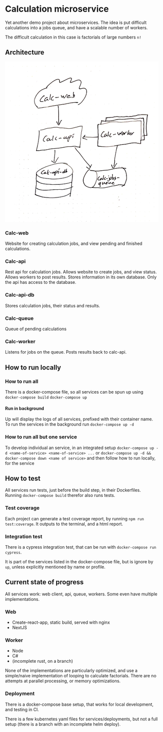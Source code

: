 # Calculation microservice

Yet another demo project about microservices. The idea is put difficult calculations into a jobs queue, and have a scalable number of workers.

The difficult calculation in this case is factorials of large numbers `n!`

## Architecture

![Architecture diagram](/calc-microservice-architecture.jpg)

### Calc-web

Website for creating calculation jobs, and view pending and finished calculations.

### Calc-api

Rest api for calculation jobs. Allows website to create jobs, and view status. Allows workers to post results. Stores information in its own database. Only the api has access to the database.

### Calc-api-db

Stores calculation jobs, their status and results.

### Calc-queue

Queue of pending calculations

### Calc-worker

Listens for jobs on the queue. Posts results back to calc-api.

## How to run locally

### How to run all

There is a docker-compose file, so all services can be spun up using
`docker-compose build`
`docker-compose up`

#### Run in background

Up will display the logs of all services, prefixed with their container name. To run the services in the background run `docker-compose up -d`

### How to run all but one service

To develop individual an service, in an integrated setup `docker-compose up -d <name-of-service> <name-of-service> ...` or `docker-compose up -d && docker-compose down <name of service>`
and then follow how to run locally, for the service

## How to test

All services run tests, just before the build step, in their Dockerfiles. Running `docker-compose build` therefor also runs tests.

### Test coverage

Each project can generate a test coverage report, by running `npm run test:coverage`. It outputs to the terminal, and a html report.

### Integration test

There is a cypress integration test, that can be run with `docker-compose run cypress`.

It is part of the services listed in the docker-compose file, but is ignore by `up`, unless explicitly mentioned by name or profile.

## Current state of progress

All services work: web client, api, queue, workers. Some even have multiple implementations.

### Web

* Create-react-app, static build, served with nginx
* NextJS

### Worker

* Node
* C#
* (incomplete rust, on a branch)

None of the implementations are particularly optimized, and use a simple/naive implementation of looping to calculate factorials. There are no attempts at parallel processing, or memory optimizations.

### Deployment

There is a docker-compose base setup, that works for local development, and testing in CI.

There is a few kubernetes yaml files for services/deployments, but not a full setup (there is a branch with an incomplete helm deploy).
